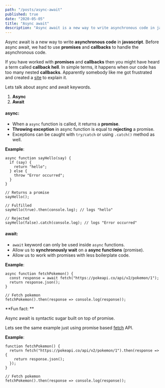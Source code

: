 ```yaml
---
path: "/posts/async-await"
published: true
date: "2020-05-05"
title: "Async await"
description: "Async await is a new way to write asynchronous code in javascript."
---
```


Async await is a new way to write **asynchronous code** in **javascript**. Before async await, we had to use **promises** and **callbacks** to handle the asynchronous code.

If you have worked with **promises** and **callbacks** then you might have heard a term called **callback hell**. In simple terms, it happens when our code has too many nested **callbacks**. Apparently somebody like me got frustrated and created a [site](http://callbackhell.com/) to explain it.

Lets talk about async and await keywords.

1. **Async**
1. **Await**

#### async:

- When a `async` function is called, it returns a **promise**.
- **Throwing exception** in async function is equal to **rejecting** a promise.
- Exceptions can be caught with `try/catch` or using `.catch()` method as well.

**Example**:

```js{numberLines: true}{111}
async function sayHello(say) {
  if (say) {
    return "hello";
  } else {
    throw "Error occurred";
  }
}

// Returns a promise
sayHello();

// Fulfilled
sayHello(true).then(console.log); // logs "hello"

// Rejected
sayHello(false).catch(console.log); // logs "Error occurred"
```

#### await:

- `await` keyword can only be used inside `async` functions.
- Allow us to **synchronously wait** on a **async functions** (promise).
- Allow us to work with promises with less boilerplate code.

**Example**:

```js{numberLines: true}{111}
async function fetchPokemon() {
  const response = await fetch("https://pokeapi.co/api/v2/pokemon/1");
  return response.json();
}

// Fetch pokemon
fetchPokemon().then(response => console.log(response));
```

**Fun fact: **

Async await is syntactic sugar built on top of promise.

Lets see the same example just using promise based [fetch](https://developer.mozilla.org/en-US/docs/Web/API/Fetch_API) API.

**Example**:

```js{numberLines: true}{111}
function fetchPokemon() {
  return fetch("https://pokeapi.co/api/v2/pokemon/1").then(response => {
    return response.json();
  });
}

// Fetch pokemon
fetchPokemon().then(response => console.log(response));
```
